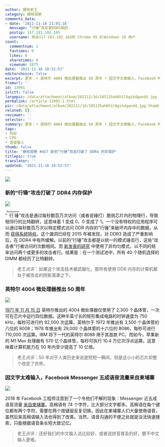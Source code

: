 ```yaml
---
author: 硬核老王
category: 硬核观察
comments_data:
- date: '2021-11-16 21:01:16'
  message: “行锤”肯定是DDR5搞的
  postip: 117.181.102.165
  username: 来自117.181.102.165的 Chrome 95.0|Windows 10 用户
count:
  commentnum: 1
  favtimes: 0
  likes: 0
  sharetimes: 0
  viewnum: 3875
date: '2021-11-16 18:52:57'
editorchoice: false
excerpt: 更多：• 英特尔 4004 微处理器推出 50 周年 • 因文字太难输入，Facebook Messenger 五成语音流量来自柬埔寨
fromurl: ''
id: 13991
islctt: false
largepic: /data/attachment/album/202111/16/185135ah6h1l6gikdgwndd.jpg
permalink: /article-13991-1.html
pic: /data/attachment/album/202111/16/185135ah6h1l6gikdgwndd.jpg.thumb.jpg
related: []
reviewer: ''
selector: ''
summary: 更多：• 英特尔 4004 微处理器推出 50 周年 • 因文字太难输入，Facebook Messenger 五成语音流量来自柬埔寨
tags:
- 内存
- CPU
- 语音输入
thumb: false
title: '硬核观察 #457 新的“行锤”攻击打破了 DDR4 内存保护'
titlepic: true
translator: ''
updated: '2021-11-16 18:52:57'
---
```


![](/data/attachment/album/202111/16/185135ah6h1l6gikdgwndd.jpg)


### 新的“行锤”攻击打破了 DDR4 内存保护


![](/data/attachment/album/202111/16/185150uauqfpfiq5uy5zad.jpg)


“<ruby> 行锤 <rt>  Rowhammer </rt></ruby>”攻击是通过每秒数百万次访问（或者说锤打）脆弱芯片内的物理行，导致相邻行的比特翻转，这意味着 1 变成 0，0 变成了 1。一个没有特权的应用程序可以通过每秒数百万次以特定模式访问 DDR 内存的“行锤”来破坏内存中的数据，从而 [获得系统特权](https://arstechnica.com/gadgets/2021/11/ddr4-memory-is-even-more-susceptible-to-rowhammer-attacks-than-anyone-thought/)。这个漏洞已经在 2015 年被发现，对 DDR3 造成了严重影响后，在 DDR4 中有所缓解。以前的“行锤”攻击都是以统一的模式锤击行，这些“攻击者”行被访问的次数相同。而 [新发表的研究](https://comsec.ethz.ch/research/dram/blacksmith/) 中使用了非均匀模式，以不同的频率访问两个或更多的攻击者行。结果是：在一个测试池中，所有 40 个随机选择的 DIMM 都经历了比特翻转。



> 
> 老王点评：如果这个攻击技术被武器化，那所有使用 DDR 内存的计算机都处于被攻击的阴影笼罩之下。
> 
> 
> 


### 英特尔 4004 微处理器推出 50 周年


![](/data/attachment/album/202111/16/185230uj5m87ka7al54a5z.jpg)


[1971 年 11 月 15 日](https://www.wsj.com/articles/the-chip-that-changed-the-world-microprocessor-computing-transistor-breakthrough-intel-11636903999) 英特尔推出的 4004 微处理器仅使用了 2,300 个晶体管，一次可在芯片中运行四位数据。这种半英寸长的矩形集成电路的时钟速度为 750 kHz，每秒可进行约 92,000 次运算。英特尔于 1972 年推出有 3,500 个晶体管的八位的 8008；1978 年推出有 29,000 个晶体管的十六位的 8086，每秒可进行 710,000 次运算。IBM 将下一代的英特尔 8088 用于其首款 PC。而如今，苹果新的 M1 Max 处理器有 570 亿个晶体管，每秒可执行 10.4 万亿次浮点运算。这意味着计算机能力在 50 年内至少提高了 10 亿倍。



> 
> 老王点评：50 年对于人类历史来说是短短一瞬间，但是这小小的芯片却整个改变了世界。
> 
> 
> 


### 因文字太难输入，Facebook Messenger 五成语音流量来自柬埔寨


![](/data/attachment/album/202111/16/185207nank7aj8jcq1ai7b.jpg)


2018 年 Facebook 工程师注意到了一个令他们不解的现象：Messenger 近五成语音流量 [来自柬埔寨](https://www.indiatimes.com/technology/news/50-percent-voice-messaging-traffic-facebook-messenger-cambodia-554079.html)。高棉语有 74 个字符，比大部分文字都多。高棉语在每个键位都有两个字符，需要在两个按键层反复切换。因此在柬埔寨人们大量使用语音，虽然后来高棉语输入法也得到了改善。当然，语音沟通的不便之处就是没法快速搜索，只能根据语音条长短大致记忆。



> 
> 老王点评：还好我们的中文输入法比较好，或者说拼音普及的好，要不中文输入更难。
> 
> 
>